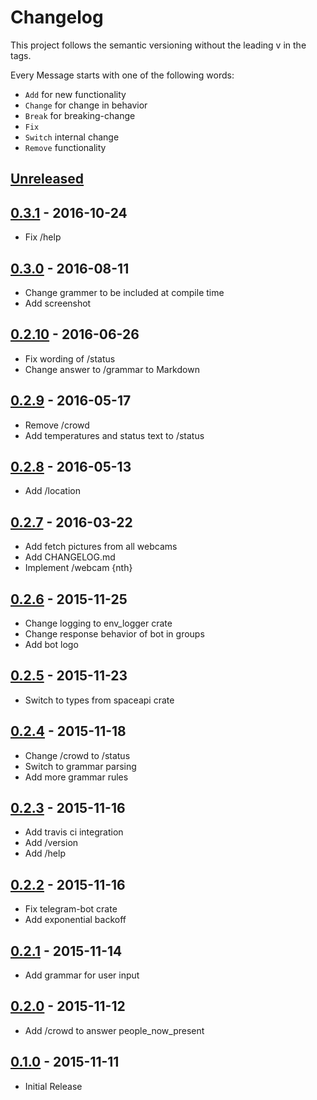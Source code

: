 # Changelog

This project follows the semantic versioning without the leading v in the tags.

Every Message starts with one of the following words:

 - `Add` for new functionality
 - `Change` for change in behavior
 - `Break` for breaking-change
 - `Fix`
 - `Switch` internal change
 - `Remove` functionality

## [Unreleased]

## [0.3.1] - 2016-10-24

 - Fix /help

## [0.3.0] - 2016-08-11

 - Change grammer to be included at compile time
 - Add screenshot

## [0.2.10] - 2016-06-26

 - Fix wording of /status
 - Change answer to /grammar to Markdown

## [0.2.9] - 2016-05-17

 - Remove /crowd
 - Add temperatures and status text to /status

## [0.2.8] - 2016-05-13

 - Add /location

## [0.2.7] - 2016-03-22

 - Add fetch pictures from all webcams
 - Add CHANGELOG.md
 - Implement /webcam {nth}

## [0.2.6] - 2015-11-25

 - Change logging to env_logger crate
 - Change response behavior of bot in groups
 - Add bot logo

## [0.2.5] - 2015-11-23

 - Switch to types from spaceapi crate

## [0.2.4] - 2015-11-18

 - Change /crowd to /status
 - Switch to grammar parsing
 - Add more grammar rules

## [0.2.3] - 2015-11-16

 - Add travis ci integration
 - Add /version
 - Add /help

## [0.2.2] - 2015-11-16

 - Fix telegram-bot crate
 - Add exponential backoff

## [0.2.1] - 2015-11-14

 - Add grammar for user input

## [0.2.0] - 2015-11-12

 - Add /crowd to answer people_now_present

## [0.1.0] - 2015-11-11

 - Initial Release

[Unreleased]: https://github.com/coredump-ch/coredumpbot/compare/v0.3.1...HEAD
[0.3.1]: https://github.com/coredump-ch/coredumpbot/compare/0.3.0...0.3.1
[0.3.0]: https://github.com/coredump-ch/coredumpbot/compare/0.2.10...0.3.0
[0.2.10]: https://github.com/coredump-ch/coredumpbot/compare/0.2.9...0.2.10
[0.2.9]: https://github.com/coredump-ch/coredumpbot/compare/0.2.8...0.2.9
[0.2.8]: https://github.com/coredump-ch/coredumpbot/compare/0.2.7...0.2.8
[0.2.7]: https://github.com/coredump-ch/coredumpbot/compare/0.2.6...0.2.7
[0.2.6]: https://github.com/coredump-ch/coredumpbot/compare/0.2.5...0.2.6
[0.2.5]: https://github.com/coredump-ch/coredumpbot/compare/0.2.4...0.2.5
[0.2.4]: https://github.com/coredump-ch/coredumpbot/compare/0.2.3...0.2.4
[0.2.3]: https://github.com/coredump-ch/coredumpbot/compare/0.2.2...0.2.3
[0.2.2]: https://github.com/coredump-ch/coredumpbot/compare/0.2.1...0.2.2
[0.2.1]: https://github.com/coredump-ch/coredumpbot/compare/0.2.0...0.2.1
[0.2.0]: https://github.com/coredump-ch/coredumpbot/compare/0.1.0...0.2.0
[0.1.0]: https://github.com/coredump-ch/coredumpbot/compare/f6b6d059d86...0.1.0
